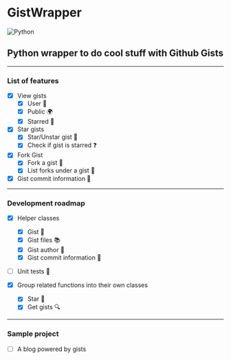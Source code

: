 # GistWrapper

![Python](https://img.shields.io/badge/python-3670A0?style=for-the-badge&logo=python&logoColor=ffdd54)

## Python wrapper to do cool stuff with Github Gists

---

### List of features

- [x] View gists
  - [x] User 🧑
  - [x] Public 🌍
  - [x] Starred 🌟

- [x] Star gists
  - [x] Star/Unstar gist 🌟
  - [x] Check if gist is starred ❓

- [x] Fork Gist
  - [x] Fork a gist 🍴
  - [x] List forks under a gist 🔎

- [x] Gist commit information 📜

---

### Development roadmap

- [x] Helper classes
  - [x] Gist 🧾
  - [x] Gist files 📚
  - [x] Gist author 🧑
  - [x] Gist commit information 📜

- [ ] Unit tests 🧪

- [x] Group related functions into their own classes
  - [x] Star 🌟
  - [x] Get gists 🔍

---

### Sample project

- [ ] A blog powered by gists
